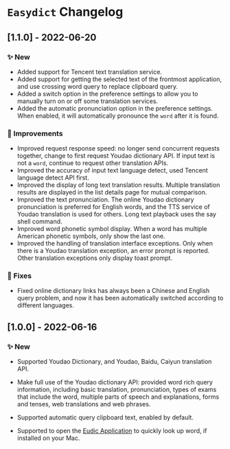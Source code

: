 # `Easydict` Changelog





## [1.1.0] - 2022-06-20

### ✨ New

- Added support for Tencent text translation service.
- Added support for getting the selected text of the frontmost application, and use crossing word query to replace clipboard query.
- Added a switch option in the preference settings to allow you to manually turn on or off some translation services.
- Added the automatic pronunciation option in the preference settings. When enabled, it will automatically pronounce the `word` after it is found.



### 💎 Improvements

- Improved request response speed: no longer send concurrent requests together, change to first request Youdao dictionary API. If input text is not a `word`, continue to request other translation APIs.
- Improved the accuracy of input text language detect, used Tencent language detect API first.
- Improved the display of long text translation results. Multiple translation results are displayed in the list details page for mutual comparison.
- Improved the text pronunciation. The online Youdao dictionary pronunciation is preferred for English words, and the TTS service of Youdao translation is used for others. Long text playback uses the say shell command.
- Improved word phonetic symbol display. When a word has multiple American phonetic symbols, only show the last one.
- Improved the handling of translation interface exceptions. Only when there is a Youdao translation exception, an error prompt is reported. Other translation exceptions only display toast prompt.

  

### 🐞 Fixes

- Fixed online dictionary links has always been a Chinese and English query problem, and now it has been automatically switched according to different languages.
  



## [1.0.0] - 2022-06-16

### ✨ New

- Supported Youdao Dictionary, and Youdao, Baidu, Caiyun translation API.
- Make full use of the Youdao dictionary API: provided word rich query information, including basic translation, pronunciation, types of exams that include the word, multiple parts of speech and explanations, forms and tenses, web translations and web phrases.

- Supported automatic query clipboard text, enabled by default.
- Supported to open the [Eudic Application](https://www.eudic.net/v4/en/app/eudic) to quickly look up word, if installed on your Mac.

